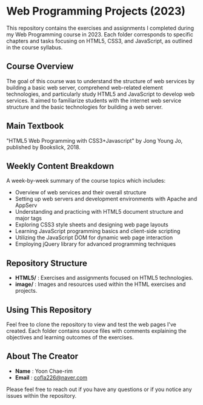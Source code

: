 # Web Programming Projects (2023)

This repository contains the exercises and assignments I completed during my Web Programming course in 2023. Each folder corresponds to specific chapters and tasks focusing on HTML5, CSS3, and JavaScript, as outlined in the course syllabus.

## Course Overview

The goal of this course was to understand the structure of web services by building a basic web server, comprehend web-related element technologies, and particularly study HTML5 and JavaScript to develop web services. It aimed to familiarize students with the internet web service structure and the basic technologies for building a web server.

## Main Textbook

"HTML5 Web Programming with CSS3+Javascript" by Jong Young Jo, published by Bookslick, 2018.

## Weekly Content Breakdown

A week-by-week summary of the course topics which includes:

- Overview of web services and their overall structure
- Setting up web servers and development environments with Apache and AppServ
- Understanding and practicing with HTML5 document structure and major tags
- Exploring CSS3 style sheets and designing web page layouts
- Learning JavaScript programming basics and client-side scripting
- Utilizing the JavaScript DOM for dynamic web page interaction
- Employing jQuery library for advanced programming techniques

## Repository Structure

- **HTML5/** : Exercises and assignments focused on HTML5 technologies.
- **image/** : Images and resources used within the HTML exercises and projects.

## Using This Repository

Feel free to clone the repository to view and test the web pages I've created. Each folder contains source files with comments explaining the objectives and learning outcomes of the exercises.

## About The Creator

- **Name** : Yoon Chae-rim
- **Email** : cofla226@naver.com

Please feel free to reach out if you have any questions or if you notice any issues within the repository.
